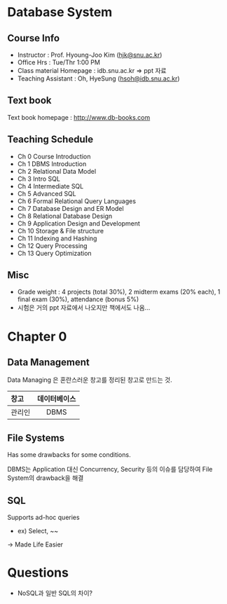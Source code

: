 # Database System

## Course Info

* Instructor : Prof. Hyoung-Joo Kim (hjk@snu.ac.kr)
* Office Hrs : Tue/Thr 1:00 PM
* Class material Homepage : idb.snu.ac.kr => ppt 자료
* Teaching Assistant : Oh, HyeSung (hsoh@idb.snu.ac.kr)

## Text book

Text book homepage : http://www.db-books.com

## Teaching Schedule

* Ch 0  Course Introduction
* Ch 1  DBMS Introduction
* Ch 2  Relational Data Model
* Ch 3  Intro SQL
* Ch 4  Intermediate SQL
* Ch 5  Advanced SQL
* Ch 6  Formal Relational Query Languages
* Ch 7  Database Design and ER Model
* Ch 8  Relational Database Design
* Ch 9  Application Design and Development
* Ch 10 Storage & File structure
* Ch 11 Indexing and Hashing
* Ch 12 Query Processing
* Ch 13 Query Optimization

## Misc

* Grade weight : 4 projects (total 30%), 2 midterm exams (20% each), 1 final exam (30%), attendance (bonus 5%)
* 시험은 거의 ppt 자료에서 나오지만 책에서도 나옴...


# Chapter 0

## Data Management

Data Managing 은 혼란스러운 창고를 정리된 창고로 만드는 것.

| 창고     | 데이터베이스  |
| :------ | :-------: |
| 관리인    | DBMS      |

## File Systems

Has some drawbacks for some conditions.

DBMS는 Application 대신 Concurrency, Security 등의 이슈를 담당하여 File System의 drawback을 해결

## SQL

Supports ad-hoc queries

* ex) Select, ~~

-> Made Life Easier 


# Questions

* NoSQL과 일반 SQL의 차이?


